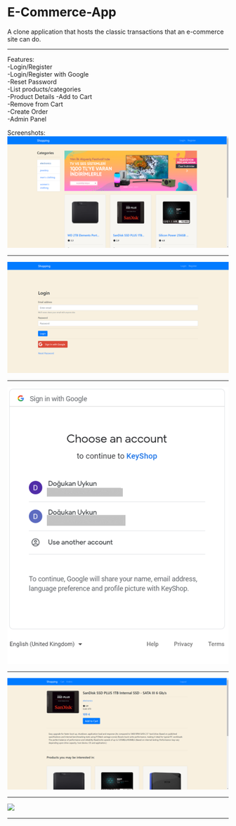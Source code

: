 # E-Commerce-App

A clone application that hosts the classic transactions that an e-commerce site can do.
<hr>
Features:<br>
-Login/Register<br>
-Login/Register with Google<br>
-Reset Password<br>
-List products/categories<br>
-Product Details
-Add to Cart<br>
-Remove from Cart<br>
-Create Order<br>
-Admin Panel<br>

Screenshots:<br>
<img src="screenshots/ss-1.png"/><hr>
<img src="screenshots/ss-2.png"/><hr>
<img src="screenshots/ss-3.png"/><hr>
<img src="screenshots/ss-4.png"/><hr>
<img src="screenshots/ss-5.png"/><hr>
